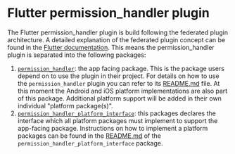 # Flutter permission_handler plugin

The Flutter permission_handler plugin is build following the federated plugin architecture. A detailed explanation of the federated plugin concept can be found in the [Flutter documentation](https://flutter.dev/docs/development/packages-and-plugins/developing-packages#federated-plugins). This means the permission_handler plugin is separated into the following packages:

1. [`permission_handler`][1]: the app facing package. This is the package users depend on to use the plugin in their project. For details on how to use the `permission_handler` plugin you can refer to its [README.md][2] file. At this moment the Android and iOS platform implementations are also part of this package. Additional platform support will be added in their own individual "platform package(s)".
2. [`permission_handler_platform_interface`][3]: this packages declares the interface which all platform packages must implement to support the app-facing package. Instructions on how to implement a platform packages can be found in the [README.md][4] of the `permission_handler_platform_interface` package.

[1]: https://pub.dev/packages/permission_handler
[2]: ./permission_handler/README.md
[3]: https://pub.dev/packages/permission_handler_platform_interface
[4]: ./permission_handler_platform_interface/README.md
